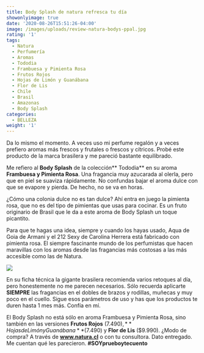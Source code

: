 ```yaml
---
title: Body Splash de natura refresca tu día
showonlyimage: true
date: '2020-08-26T15:51:26-04:00'
image: /images/uploads/review-natura-bodys-ppal.jpg
rating: '1'
tags:
  - Natura
  - Perfumería
  - Aromas
  - Tododia
  - Frambuesa y Pimienta Rosa
  - Frutos Rojos
  - Hojas de Limón y Guanábana
  - Flor de Lis
  - Chile
  - Brasil
  - Amazonas
  - Body Splash
categories:
  - BELLEZA
weight: '1'
---
```

Da lo mismo el momento. A veces uso mi perfume regalón y a veces prefiero aromas más frescos y frutales o frescos y cítricos. Probé este producto de la marca brasilera y me pareció bastante equilibrado.

<!--more-->

Me refiero al **Body Splash** de la colección** Tododia** en su aroma **Frambuesa y Pimienta Rosa**. Una fragancia muy azucarada al olerla, pero que en piel se suaviza rápidamente. No confundas bajar el aroma dulce con que se evapore y pierda. De hecho, no se va en horas.

¿Cómo una colonia dulce no es tan dulce? Ahí entra en juego la pimienta rosa, que no es del tipo de pimientas que usas para cocinar. Es un fruto originario de Brasil que le da a este aroma de Body Splash un toque picantito.

Para que te hagas una idea, siempre y cuando los hayas usado, Aqua de Goia de Armani y el 212 Sexy de Carolina Herrera está fabricado con pimienta rosa. El siempre fascinante mundo de los perfumistas que hacen maravillas con los aromas desde las fragancias más costosas a las más accesible como las de Natura.

![](/images/uploads/review-natura-bodysplash-2.jpg)

En su ficha técnica la gigante brasilera recomienda varios retoques al día, pero honestemente no me parecen necesarios. Sólo recuerda aplicarte **SIEMPRE** las fragancias en el dobles de brazos y rodillas, muñecas y muy poco en el cuello. Sigue esos parámetros de uso y has que los productos te duren hasta 1 mes más. Confía en mí.

El Body Splash no está sólo en aroma Frambuesa y Pimienta Rosa, sino también en las versiones **Frutos Rojos** ($7.490), **Hojas de Limón y Guanábana** ($7.490) y **Flor de Lis** ($9.990). ¿Modo de compra? A través de **www.natura.cl** o con tu consultora. Dato entregado. Me cuentan qué les parecieron. **\#SOYprueboytecuento**
